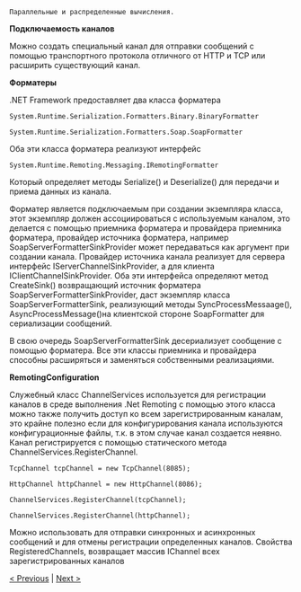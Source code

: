 ```
Параллельные и распределенные вычисления.
```
**Подключаемость каналов**

Можно создать специальный канал для отправки сообщений с помощью транспортного протокола
отличного от HTTP и TCP или расширить существующий канал.

**Форматеры**

.NET Framework предоставляет два класса форматера

```
System.Runtime.Serialization.Formatters.Binary.BinaryFormatter

System.Runtime.Serialization.Formatters.Soap.SoapFormatter
```

Оба эти класса форматера реализуют интерфейс

```
System.Runtime.Remoting.Messaging.IRemotingFormatter
```

Который определяет методы Serialize() и Deserialize() для передачи и приема данных из канала.

Форматер является подключаемым при создании экземпляра класса, этот экземпляр должен
ассоциироваться с используемым каналом, это делается с помощью приемника форматера и
провайдера приемника форматера, провайдер источника форматера, например
SoapServerFormatterSinkProvider может передаваться как аргумент при создании канала.
Провайдер источника канала реализует для сервера интерфейс IServerChannelSinkProvider, а для
клиента IClientChannelSinkProvider. Оба эти интерфейса определяют метод CreateSink()
возвращающий источник форматера SoapServerFormatterSinkProvider, даст экземпляр класса
SoapServerFormatterSink, реализующий методы SynсProcessMessaage(), AsynсProcessMessage()на
клиентской стороне SoapFormatter для сериализации сообщений.

В свою очередь SoapServerFormatterSink десериализует сообщение с помощью форматера. Все эти
классы приемника и провайдера способны расширяться и заменяться собственными
реализациями.

**RemotingConfiguration**

Служебный класс ChannelServices используется для регистрации каналов в среде выполнения .Net
Remoting с помощью этого класса можно также получить доступ ко всем зарегистрированным
каналам, это крайне полезно если для конфигурирования канала используются
конфигурационные файлы, т.к. в этом случае канал создается неявно. Канал регистрируется с
помощью статического метода ChannelServices.RegisterChannel.

```
TcpChannel tcpChannel = new TcpChannel(8085);

HttpChannel httpChannel = new HttpChannel(8086);

ChannelServices.RegisterChannel(tcpChannel);

ChannelServices.RegisterChannel(httpChannel);
```

Можно использовать для отправки синхронных и асинхронных сообщений и для отмены
регистрации определенных каналов. Свойства RegisteredChannels, возвращает массив IChannel
всех зарегистрированных каналов


[< Previous](11.md) | [Next >](13.md)